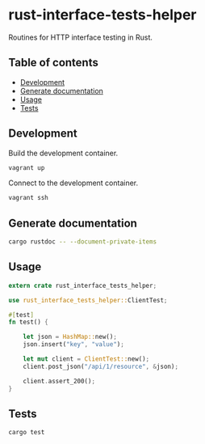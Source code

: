 # rust-interface-tests-helper

Routines for HTTP interface testing in Rust.

## Table of contents
- [Development](#development)
- [Generate documentation](#generate-documentation)
- [Usage](#usage)
- [Tests](#tests)

## Development

Build the development container.

```sh
vagrant up
```

Connect to the development container.

```sh
vagrant ssh
```

## Generate documentation

```sh
cargo rustdoc -- --document-private-items
```

## Usage

```rust
extern crate rust_interface_tests_helper;

use rust_interface_tests_helper::ClientTest;

#[test]
fn test() {

    let json = HashMap::new();
    json.insert("key", "value");

    let mut client = ClientTest::new();
    client.post_json("/api/1/resource", &json);

    client.assert_200();
}
```

## Tests

```rust
cargo test
```
